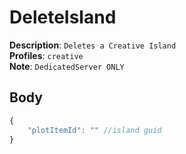 # DeleteIsland

**Description**: `Deletes a Creative Island` \
**Profiles**: `creative` \
**Note**: `DedicatedServer ONLY`

## Body

```js
{
    "plotItemId": "" //island guid
}
```
